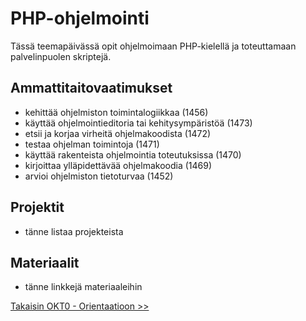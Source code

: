 # PHP-ohjelmointi

Tässä teemapäivässä opit ohjelmoimaan PHP-kielellä ja toteuttamaan palvelinpuolen skriptejä.

## Ammattitaitovaatimukset
* kehittää ohjelmiston toimintalogiikkaa (1456)
* käyttää ohjelmointieditoria tai kehitysympäristöä (1473)
* etsii ja korjaa virheitä ohjelmakoodista (1472)
* testaa ohjelman toimintoja (1471)
* käyttää rakenteista ohjelmointia toteutuksissa (1470)
* kirjoittaa ylläpidettävää ohjelmakoodia (1469)
* arvioi ohjelmiston tietoturvaa (1452)

## Projektit
- tänne listaa projekteista

## Materiaalit
- tänne linkkejä materiaaleihin


[Takaisin OKT0 - Orientaatioon >>](00-okt-orientaatio.md)